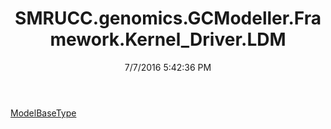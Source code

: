 ﻿---
title: SMRUCC.genomics.GCModeller.Framework.Kernel_Driver.LDM
date: 7/7/2016 5:42:36 PM
---

[ModelBaseType](T-SMRUCC.genomics.GCModeller.Framework.Kernel_Driver.LDM.ModelBaseType.html)
